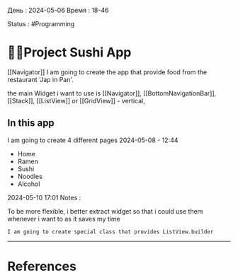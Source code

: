 День : 2024-05-06 
Время : 18-46

Status : #Programming  


# 👨‍💻Project Sushi App

[[Navigator]] 
I am going to create the app that provide food from the restaurant 'Jap in Pan'.

the main Widget i want to use is [[Navigator]], [[BottomNavigationBar]], [[Stack]], [[ListView]] or [[GridView]]  - vertical,

## In this app

I am going to create 4 different pages 
2024-05-08 - 12:44
- Home
- Ramen
- Sushi
- Noodles
- Alcohol


2024-05-10  17:01
Notes : 

To be more flexible, i better extract widget so that i could use them whenever i want to as it saves my time 

```ad-note
I am going to create special class that provides ListView.builder

```




---
# References

